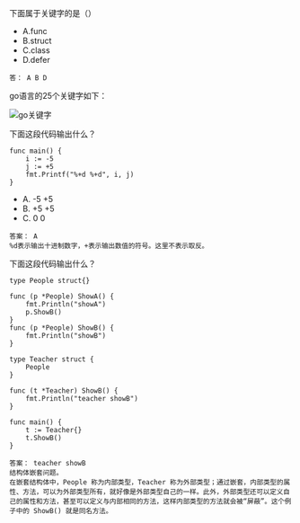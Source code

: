 下面属于关键字的是（）

- A.func
- B.struct
- C.class
- D.defer

```
答： A B D
```

go语言的25个关键字如下：

![go关键字](https://github.com/slamidiot/git-Interview/blob/master/go%E5%85%B3%E9%94%AE%E5%AD%97.webp)





下面这段代码输出什么？

```
func main() {  
    i := -5
    j := +5
    fmt.Printf("%+d %+d", i, j)
}
```

- A. -5 +5
- B. +5 +5
- C. 0  0

```
答案： A
%d表示输出十进制数字，+表示输出数值的符号。这里不表示取反。
```



下面这段代码输出什么？

```
type People struct{}

func (p *People) ShowA() {
    fmt.Println("showA")
    p.ShowB()
}
func (p *People) ShowB() {
    fmt.Println("showB")
}

type Teacher struct {
    People
}

func (t *Teacher) ShowB() {
    fmt.Println("teacher showB")
}

func main() {
    t := Teacher{}
    t.ShowB()
}
```

```
答案： teacher showB
结构体嵌套问题。
在嵌套结构体中，People 称为内部类型，Teacher 称为外部类型；通过嵌套，内部类型的属性、方法，可以为外部类型所有，就好像是外部类型自己的一样。此外，外部类型还可以定义自己的属性和方法，甚至可以定义与内部相同的方法，这样内部类型的方法就会被“屏蔽”。这个例子中的 ShowB() 就是同名方法。
```

